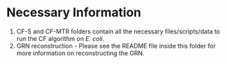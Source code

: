 # Necessary Information

1) CF-S and CF-MTR folders contain all the necessary files/scripts/data to run the CF algorithm on *E. coli*.
2) GRN reconstruction - Please see the README file inside this folder for more information on reconstructing the GRN. 
